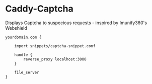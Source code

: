 # Caddy-Captcha
Displays Captcha to suspecious requests - inspired by Imunify360's Webshield


```
yourdomain.com {

    import snippets/captcha-snippet.conf

    handle {
        reverse_proxy localhost:3000
    }

    file_server
}
```
